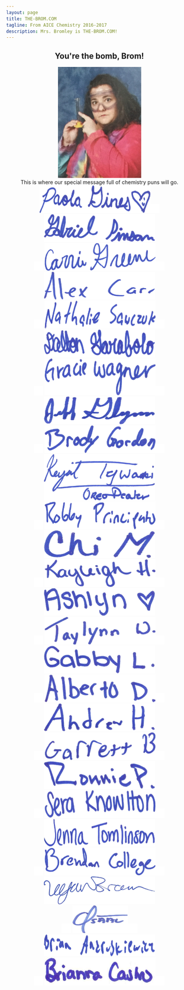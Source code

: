 ```yaml
---
layout: page
title: THE-BROM.COM
tagline: From AICE Chemistry 2016-2017
description: Mrs. Bromley is THE-BROM.COM!
---
```


<center>
<h2>You're the bomb, Brom!</h2>
<img src="bromley.png" alt="The Brom!" style="height:300px;width:225px;"><br>
This is where our special message full of chemistry puns will go.
<img src="signatures_optimized/1.jpg" alt="Signature" style="height:75px;width:300px;"><img src="space.png">
<img src="signatures_optimized/2.jpg" alt="Signature" style="height:75px;width:300px;"><br><img src="space.png">
<img src="signatures_optimized/3.jpg" alt="Signature" style="height:75px;width:300px;"><img src="space.png">
<img src="signatures_optimized/4.jpg" alt="Signature" style="height:75px;width:300px;"><br><img src="space.png">
<img src="signatures_optimized/5.jpg" alt="Signature" style="height:75px;width:300px;"><img src="space.png">
<img src="signatures_optimized/6.jpg" alt="Signature" style="height:75px;width:300px;"><br><img src="space.png">
<img src="signatures_optimized/7.jpg" alt="Signature" style="height:100px;width:300px;"><img src="space.png">
<img src="signatures_optimized/8.jpg" alt="Signature" style="height:75px;width:300px;"><br><img src="space.png">
<img src="signatures_optimized/9.jpg" alt="Signature" style="height:75px;width:300px;"><img src="space.png">
<img src="signatures_optimized/10.jpg" alt="Signature" style="height:125px;width:300px;"><br><img src="space.png">
<img src="signatures_optimized/11.jpg" alt="Signature" style="height:75px;width:300px;"><img src="space.png">
<img src="signatures_optimized/12.jpg" alt="Signature" style="height:75px;width:300px;"><br><img src="space.png">
<img src="signatures_optimized/13.jpg" alt="Signature" style="height:75px;width:300px;"><img src="space.png">
<img src="signatures_optimized/14.jpg" alt="Signature" style="height:75px;width:300px;"><br><img src="space.png">
<img src="signatures_optimized/15.jpg" alt="Signature" style="height:75px;width:300px;"><img src="space.png">
<img src="signatures_optimized/16.jpg" alt="Signature" style="height:75px;width:300px;"><br><img src="space.png">
<img src="signatures_optimized/17.jpg" alt="Signature" style="height:75px;width:300px;"><img src="space.png">
<img src="signatures_optimized/18.jpg" alt="Signature" style="height:75px;width:300px;"><br><img src="space.png">
<img src="signatures_optimized/19.jpg" alt="Signature" style="height:75px;width:300px;"><img src="space.png">
<img src="signatures_optimized/20.jpg" alt="Signature" style="height:75px;width:300px;"><br><img src="space.png">
<img src="signatures_optimized/21.jpg" alt="Signature" style="height:75px;width:300px;"><img src="space.png">
<img src="signatures_optimized/22.jpg" alt="Signature" style="height:75px;width:300px;"><br><img src="space.png">
<img src="signatures_optimized/23.jpg" alt="Signature" style="height:75px;width:300px;"><img src="space.png">
<img src="signatures_optimized/26.jpg" alt="Signature" style="height:75px;width:300px;"><br><img src="space.png">
<img src="signatures_optimized/27.jpg" alt="Signature" style="height:75px;width:150px;"><img src="space.png">
<img src="signatures_optimized/24.jpg" alt="Signature" style="height:60px;width:300px;"><br><img src="space.png">
<img src="signatures_optimized/25.jpg" alt="Signature" style="height:75px;width:300px;"><img src="space.png">
